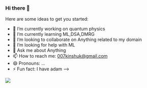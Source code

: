 ### Hi there 👋

Here are some ideas to get you started:

- 🔭 I’m currently working on quantum physics
- 🌱 I’m currently learning ML,DSA,DMRG
- 👯 I’m looking to collaborate on Anything related to my domain
- 🤔 I’m looking for help with ML
- 💬 Ask me about Anything
- 📫 How to reach me: 007kinshuk@gmail.com
- 😄 Pronouns: ...
- ⚡ Fun fact: I have adam 
-->
<img src="https://www.google.com/url?sa=i&url=https%3A%2F%2Fscitechdaily.com%2Fscientists-crack-quantum-physics-puzzle%2F&psig=AOvVaw3rQEyl84-CBv3MIxLE7h3a&ust=1620821532458000&source=images&cd=vfe&ved=0CAoQjRxqFwoTCMDtxPDMwfACFQAAAAAdAAAAABAD"/>
